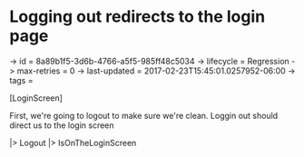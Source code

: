 # Logging out redirects to the login page

-> id = 8a89b1f5-3d6b-4766-a5f5-985ff48c5034
-> lifecycle = Regression
-> max-retries = 0
-> last-updated = 2017-02-23T15:45:01.0257952-06:00
-> tags = 

[LoginScreen]

First, we're going to logout to make sure we're clean.  Loggin out should direct us to the login screen

|> Logout
|> IsOnTheLoginScreen
~~~
